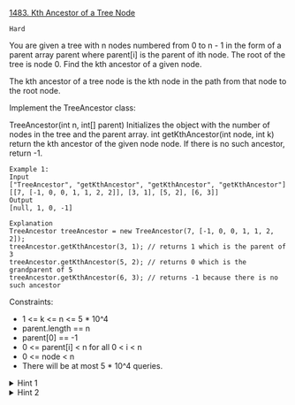 [1483. Kth Ancestor of a Tree Node](https://leetcode.com/problems/kth-ancestor-of-a-tree-node/description/)

`Hard`

You are given a tree with n nodes numbered from 0 to n - 1 in the form of a parent array parent where parent[i] is the parent of ith node. The root of the tree is node 0. Find the kth ancestor of a given node.

The kth ancestor of a tree node is the kth node in the path from that node to the root node.

Implement the TreeAncestor class:

TreeAncestor(int n, int[] parent) Initializes the object with the number of nodes in the tree and the parent array.
int getKthAncestor(int node, int k) return the kth ancestor of the given node node. If there is no such ancestor, return -1.
 
```
Example 1:
Input
["TreeAncestor", "getKthAncestor", "getKthAncestor", "getKthAncestor"]
[[7, [-1, 0, 0, 1, 1, 2, 2]], [3, 1], [5, 2], [6, 3]]
Output
[null, 1, 0, -1]

Explanation
TreeAncestor treeAncestor = new TreeAncestor(7, [-1, 0, 0, 1, 1, 2, 2]);
treeAncestor.getKthAncestor(3, 1); // returns 1 which is the parent of 3
treeAncestor.getKthAncestor(5, 2); // returns 0 which is the grandparent of 5
treeAncestor.getKthAncestor(6, 3); // returns -1 because there is no such ancestor
```

Constraints:

- 1 <= k <= n <= 5 * 10^4
- parent.length == n
- parent[0] == -1
- 0 <= parent[i] < n for all 0 < i < n
- 0 <= node < n
- There will be at most 5 * 10^4 queries.

<details>
<summary>Hint 1</summary>

The queries must be answered efficiently to avoid time limit exceeded verdict.

</details>
<details>
<summary>Hint 2</summary>

Use sparse table (dynamic programming application) to travel the tree upwards in a fast way.

</details>